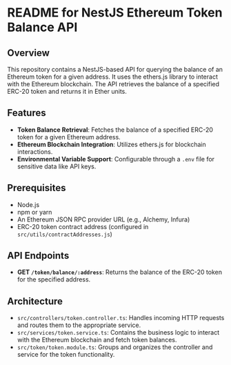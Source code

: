# README for NestJS Ethereum Token Balance API

## Overview

This repository contains a NestJS-based API for querying the balance of an Ethereum token for a given address. It uses the ethers.js library to interact with the Ethereum blockchain. The API retrieves the balance of a specified ERC-20 token and returns it in Ether units.

## Features

- **Token Balance Retrieval**: Fetches the balance of a specified ERC-20 token for a given Ethereum address.
- **Ethereum Blockchain Integration**: Utilizes ethers.js for blockchain interactions.
- **Environmental Variable Support**: Configurable through a `.env` file for sensitive data like API keys.

## Prerequisites

- Node.js
- npm or yarn
- An Ethereum JSON RPC provider URL (e.g., Alchemy, Infura)
- ERC-20 token contract address (configured in `src/utils/contractAddresses.js`)

## API Endpoints

- **GET `/token/balance/:address`**: Returns the balance of the ERC-20 token for the specified address.

## Architecture

- `src/controllers/token.controller.ts`: Handles incoming HTTP requests and routes them to the appropriate service.
- `src/services/token.service.ts`: Contains the business logic to interact with the Ethereum blockchain and fetch token balances.
- `src/token/token.module.ts`: Groups and organizes the controller and service for the token functionality.
